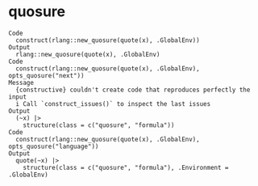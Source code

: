 # quosure

    Code
      construct(rlang::new_quosure(quote(x), .GlobalEnv))
    Output
      rlang::new_quosure(quote(x), .GlobalEnv)
    Code
      construct(rlang::new_quosure(quote(x), .GlobalEnv), opts_quosure("next"))
    Message
      {constructive} couldn't create code that reproduces perfectly the input
      i Call `construct_issues()` to inspect the last issues
    Output
      (~x) |>
        structure(class = c("quosure", "formula"))
    Code
      construct(rlang::new_quosure(quote(x), .GlobalEnv), opts_quosure("language"))
    Output
      quote(~x) |>
        structure(class = c("quosure", "formula"), .Environment = .GlobalEnv)

